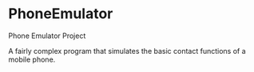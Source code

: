 # PhoneEmulator
Phone Emulator Project


A fairly complex program that simulates the basic contact functions of a mobile phone.
